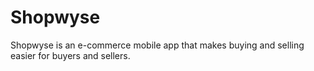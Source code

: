 # Shopwyse
Shopwyse is an e-commerce mobile app that makes buying and selling easier for buyers and sellers.
